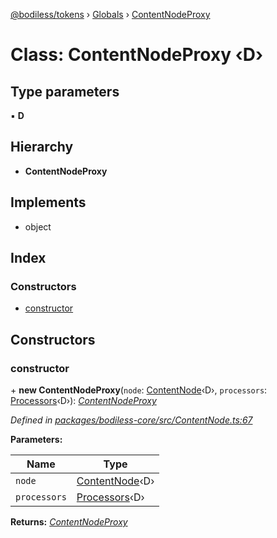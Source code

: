 [@bodiless/tokens](../README.md) › [Globals](../globals.md) › [ContentNodeProxy](contentnodeproxy.md)

# Class: ContentNodeProxy ‹**D**›

## Type parameters

▪ **D**

## Hierarchy

* **ContentNodeProxy**

## Implements

* object

## Index

### Constructors

* [constructor](contentnodeproxy.md#constructor)

## Constructors

###  constructor

\+ **new ContentNodeProxy**(`node`: [ContentNode](../globals.md#contentnode)‹D›, `processors`: [Processors](../globals.md#processors)‹D›): *[ContentNodeProxy](contentnodeproxy.md)*

*Defined in [packages/bodiless-core/src/ContentNode.ts:67](https://github.com/VancheeZze/Bodiless-JS/blob/7b915a68/packages/bodiless-core/src/ContentNode.ts#L67)*

**Parameters:**

Name | Type |
------ | ------ |
`node` | [ContentNode](../globals.md#contentnode)‹D› |
`processors` | [Processors](../globals.md#processors)‹D› |

**Returns:** *[ContentNodeProxy](contentnodeproxy.md)*
